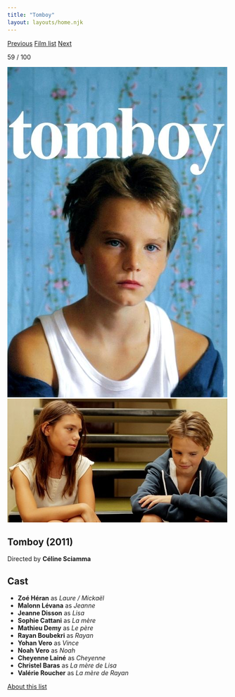 ```yaml
---
title: "Tomboy"
layout: layouts/home.njk
---
```


<nav class="films">
  <a class="prev" href="../micmacs">Previous</a>
  <a href="../">Film list</a>
  <a class="next" href="../le-havre">Next</a>
</nav>

<p>59 / 100</p>

<article class="film">
  <img class="poster" src="../films/posters/tomboy.jpg" alt="">
  <img class="backdrop" src="../films/backdrops/tomboy.jpg" alt="">

  <h1>Tomboy (2011)</h1>

  <p class="director">
    Directed by <strong>Céline Sciamma</strong>
  </p>


  <h2>
    Cast
  </h2>
  <ul>
    <li><strong>Zoé Héran</strong> as <em>Laure / Mickaël</em></li>
<li><strong>Malonn Lévana</strong> as <em>Jeanne</em></li>
<li><strong>Jeanne Disson</strong> as <em>Lisa</em></li>
<li><strong>Sophie Cattani</strong> as <em>La mère</em></li>
<li><strong>Mathieu Demy</strong> as <em>Le père</em></li>
<li><strong>Rayan Boubekri</strong> as <em>Rayan</em></li>
<li><strong>Yohan Vero</strong> as <em>Vince</em></li>
<li><strong>Noah Vero</strong> as <em>Noah</em></li>
<li><strong>Cheyenne Lainé</strong> as <em>Cheyenne</em></li>
<li><strong>Christel Baras</strong> as <em>La mère de Lisa</em></li>
<li><strong>Valérie Roucher</strong> as <em>La mère de Rayan</em></li>
  </ul>
</article>
<footer>
  <a href="../about">About this list</a>
</footer>
